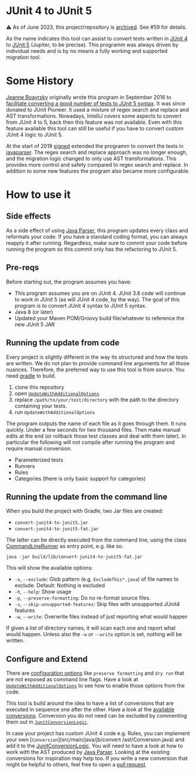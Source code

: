 # JUnit 4 to JUnit 5

⚠️ As of June 2023, this project/repository is [archived](https://docs.github.com/en/repositories/archiving-a-github-repository/archiving-repositories). See #59 for details.

As the name indicates this tool can assist to convert tests written in [JUnit 4](https://github.com/junit-team/junit4/wiki/Getting-started) to [JUnit 5](https://junit.org/junit5/docs/current/user-guide/#writing-tests) (Jupiter, to be precise).
This programm was always driven by individual needs and is by no means a fully working and supported migration tool.

# Some History

[Jeanne Boayrsky](https://github.com/boyarsky) originally wrote this program in September 2016 to [facilitate converting a good number of tests to JUnit 5 syntax](https://www.selikoff.net/2017/09/02/converting-2k-tests-to-junit-5-in-one-day/).
It was since donated to JUnit Pioneer.
It used a mixture of regex search and replace and AST transformations.
Nowadays, IntelliJ covers some aspects to convert from JUnit 4 to 5, back then this feature was not available.
Even with this feature available this tool can still be useful if you have to convert custom JUnit 4 logic to JUnit 5.

At the start of 2019 [signed](https://github.com/signed/) extended the programm to convert the tests in [javaparser](https://github.com/javaparser/javaparser/pull/2002).
The regex search and replace approach was no longer enough, and the migration logic changed to only use AST transformations.
This provides more control and safety compared to regex search and replace.
In addition to some new features the program also became more configurable.

# How to use it

## Side effects

As a side effect of using [Java Parser](https://github.com/javaparser/javaparser), this program updates every class and reformats your code.
If you have a standard coding format, you can always reapply it after running.
Regardless, make sure to commit your code before running the program so this commit only has the refactoring to JUnit 5.

## Pre-reqs

Before starting out, the program assumes you have:

* This program assumes you are on JUnit 4.
  JUnit 3.8 code will continue to work in JUnit 5 (as will JUnit 4 code, by the way).
  The goal of this program is to convert JUnit 4 syntax to JUnit 5 syntax.
* Java 8 (or later)
* Updated your Maven POM/Groovy build file/whatever to reference the new JUnit 5 JAR

## Running the update from code

Every project is slightly different in the way its structured and how the tests are written.
We do not plan to provide command line arguments for all those nuances.
Therefore, the preferred way to use this tool is from source.
You need [gradle](https://docs.gradle.org/current/userguide/installation.html) to build.  

1. clone this repository
2. open [`UpdateWithAdditionalOptions`](src/main/java/jb/UpdateWithAdditionalOptions.java)
3. replace `/path/to/your/test/directory` with the path to the directory containing your tests.
4. run `UpdateWithAdditionalOptions`

The program outputs the name of each file as it goes through them.
It runs quickly.
Under a few seconds for two thousand files.
Then make manual edits at the end (or rollback those test classes and deal with them later).
In particular the following will not compile after running the program and require manual conversion.

* Parameterized tests
* Runners
* Rules
* Categories (there is only basic support for categories)

## Running the update from the command line

When you build the project with Gradle, two Jar files are created:

* `convert-junit4-to-junit5.jar`
* `convert-junit4-to-junit5-fat.jar`

The latter can be directly executed from the command line,
using the class [CommandLineRunner](src/main/java/jb/CommandLineRunner.java) as entry point, e.g. like so:

    java -jar build/lib/convert-junit4-to-junit5-fat.jar

This will show the available options:

* `-x`, `--exclude`: Glob pattern (e.g. `ExcludeThis*.java`) of file names to exclude. Default: Nothing is excluded
* `-h`, `--help`: Show usage
* `-p`, `--preserve-formatting`: Do no re-format source files. 
* `-s`, `--skip-unsupported-features`: Skip files with unsupported JUnit4 features
* `-w`, `--write`: Overwrite files instead of just reporting what would happen

If given a list of directory names, it will scan each one and report what would happen.
Unless also the `-w` or `--write` option is set, nothing will be written.

## Configure and Extend

There are [configuration options](src/main/java/jb/configuration/Configuration.java) like `preserve formatting` and `dry run` that are not exposed as command line flags.
Have a look at [`UpdateWithAdditionalOptions`](src/main/java/jb/UpdateWithAdditionalOptions.java) to see how to enable those options from the code.

This tool is build around the idea to have a list of conversions that are executed in sequence one after the other.
Have a look at the [available conversions](src/main/java/jb/convert/ast).
Conversion you do not need can be excluded by commenting them out in [`JunitConversionLogic`](src/main/java/jb/convert/JunitConversionLogic.java).

In case your project has custom JUnit 4 code e.g. Rules, you can implement your own [`Conversion`](src/main/java/jb/convert /ast/Conversion.java) and add it to the [JunitConversionLogic](src/main/java/jb/convert/JunitConversionLogic.java). 
You will need to have a look at how to work with the AST produced by [Java Parser](https://github.com/javaparser/javaparser).
Looking at the existing conversions for inspiration may help too.
If you write a new conversion that might be helpful to others, feel free to open a [pull request](https://github.com/junit-pioneer/convert-junit4-to-junit5/pulls).
